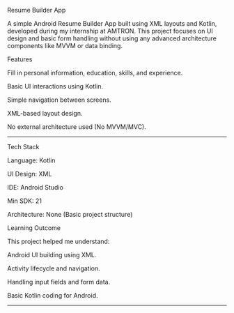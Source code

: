 Resume Builder App

A simple Android Resume Builder App built using XML layouts and Kotlin, developed during my internship at AMTRON. This project focuses on UI design and basic form handling without using any advanced architecture components like MVVM or data binding.


Features

Fill in personal information, education, skills, and experience.

Basic UI interactions using Kotlin.

Simple navigation between screens.

XML-based layout design.

No external architecture used (No MVVM/MVC).



---

 Tech Stack

Language: Kotlin

UI Design: XML

IDE: Android Studio

Min SDK: 21

Architecture: None (Basic project structure)



 Learning Outcome

This project helped me understand:

Android UI building using XML.

Activity lifecycle and navigation.

Handling input fields and form data.

Basic Kotlin coding for Android.



---
